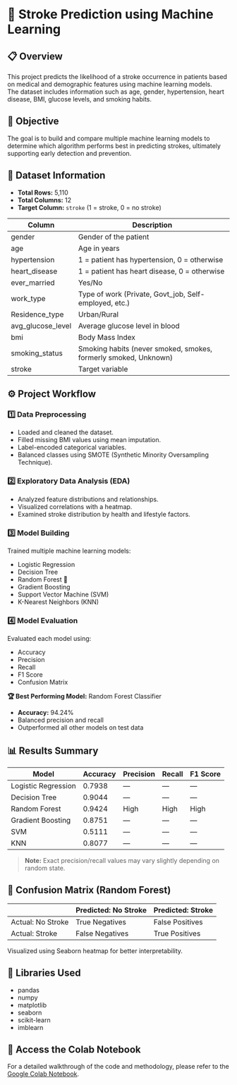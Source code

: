# 🧠 Stroke Prediction using Machine Learning

## 📋 Overview
This project predicts the likelihood of a stroke occurrence in patients based on medical and demographic features using machine learning models.  
The dataset includes information such as age, gender, hypertension, heart disease, BMI, glucose levels, and smoking habits.

## 🎯 Objective
The goal is to build and compare multiple machine learning models to determine which algorithm performs best in predicting strokes, ultimately supporting early detection and prevention.

## 🧩 Dataset Information

- **Total Rows:** 5,110  
- **Total Columns:** 12  
- **Target Column:** `stroke` (1 = stroke, 0 = no stroke)  

| Column           | Description                                      |
|-----------------|--------------------------------------------------|
| gender           | Gender of the patient                             |
| age              | Age in years                                     |
| hypertension     | 1 = patient has hypertension, 0 = otherwise     |
| heart_disease    | 1 = patient has heart disease, 0 = otherwise    |
| ever_married     | Yes/No                                           |
| work_type        | Type of work (Private, Govt_job, Self-employed, etc.) |
| Residence_type   | Urban/Rural                                     |
| avg_glucose_level| Average glucose level in blood                   |
| bmi              | Body Mass Index                                  |
| smoking_status   | Smoking habits (never smoked, smokes, formerly smoked, Unknown) |
| stroke           | Target variable                                  |

## ⚙️ Project Workflow

### 1️⃣ Data Preprocessing
- Loaded and cleaned the dataset.
- Filled missing BMI values using mean imputation.
- Label-encoded categorical variables.
- Balanced classes using SMOTE (Synthetic Minority Oversampling Technique).

### 2️⃣ Exploratory Data Analysis (EDA)
- Analyzed feature distributions and relationships.
- Visualized correlations with a heatmap.
- Examined stroke distribution by health and lifestyle factors.

### 3️⃣ Model Building
Trained multiple machine learning models:  
- Logistic Regression  
- Decision Tree  
- Random Forest 🌟  
- Gradient Boosting  
- Support Vector Machine (SVM)  
- K-Nearest Neighbors (KNN)  

### 4️⃣ Model Evaluation
Evaluated each model using:  
- Accuracy  
- Precision  
- Recall  
- F1 Score  
- Confusion Matrix  

**🏆 Best Performing Model:** Random Forest Classifier  
- **Accuracy:** 94.24%  
- Balanced precision and recall  
- Outperformed all other models on test data  

## 📊 Results Summary

| Model                 | Accuracy | Precision | Recall | F1 Score |
|-----------------------|---------|-----------|-------|----------|
| Logistic Regression   | 0.7938  | —         | —     | —        |
| Decision Tree         | 0.9044  | —         | —     | —        |
| Random Forest         | 0.9424  | High      | High  | High     |
| Gradient Boosting     | 0.8751  | —         | —     | —        |
| SVM                   | 0.5111  | —         | —     | —        |
| KNN                   | 0.8077  | —         | —     | —        |

> **Note:** Exact precision/recall values may vary slightly depending on random state.

## 🧠 Confusion Matrix (Random Forest)

|                   | Predicted: No Stroke | Predicted: Stroke |
|-------------------|-------------------|-----------------|
| Actual: No Stroke | True Negatives     | False Positives |
| Actual: Stroke    | False Negatives    | True Positives  |

Visualized using Seaborn heatmap for better interpretability.

## 🧰 Libraries Used
- pandas  
- numpy  
- matplotlib  
- seaborn  
- scikit-learn  
- imblearn  



## 📂 Access the Colab Notebook
For a detailed walkthrough of the code and methodology, please refer to the [Google Colab Notebook](https://colab.research.google.com/drive/1TB9dVqxKpTwKGCY78_t1P73wEvigAKFd#scrollTo=AWU_mUwsMhO1).